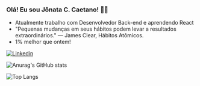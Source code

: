 
### Olá! Eu sou Jônata C. Caetano! 🖐🏽

- Atualmente trabalho com Desenvolvedor Back-end e aprendendo React
- "Pequenas mudanças em seus hábitos podem levar a resultados extraordinários." — James Clear, Hábitos Atômicos.
- 1% melhor que ontem!

[![Linkedin](https://img.shields.io/badge/LinkedIn-0077B5?style=for-the-badge&logo=linkedin&logoColor=white)](https://www.linkedin.com/in/j%C3%B4nata-cardoso-caetano-38203763/)
    
![Anurag's GitHub stats](https://github-readme-stats.vercel.app/api?username=Jonata-Caetano&show_icons=true&theme=radical)

![Top Langs](https://github-readme-stats.vercel.app/api/top-langs/?username=Jonata-Caetano&layout=compact)
